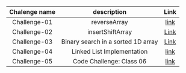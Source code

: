 

|     Chalenge name 	      |          description 	           | Link 	|   	
|:------------------------:|:--------------------------------:|:----:	|	
| Challenge-01           	 |           reverseArray           |     [ link](https://github.com/Mohd-saqr/data-structures-and-algorithms/tree/main/Java/Challenge-01)   	|   		
|  Challenge-02        	   |     insertShiftArray      	      |   [Link](https://github.com/Mohd-saqr/data-structures-and-algorithms/blob/main/Java/Challenge-02/Reademe.md)   	|   	
|   Challenge-03      	    |Binary search in a sorted 1D array|      	[Link](https://github.com/Mohd-saqr/data-structures-and-algorithms/blob/main/Java/Challenge-03) 
| Challenge-04           	 |    Linked List Implementation    |     [ link](https://github.com/Mohd-saqr/data-structures-and-algorithms/tree/main/Java/Challenge-04) | 
| Challenge-05           	 |     Code Challenge: Class 06     |     [ link](https://github.com/Mohd-saqr/data-structures-and-algorithms/tree/main/Java/Challenge-04) | 
